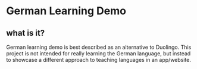 # German Learning Demo
## what is it?
German learning demo is best described as an alternative to Duolingo. This project is not intended for really learning the German language, but instead to showcase a different approach to teaching languages in an app/website.
